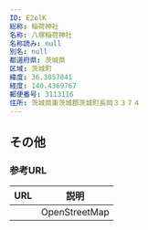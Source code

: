 ```yaml
---
ID: E2olK
総称: 稲荷神社
名称: 八塚稲荷神社
名称読み: null
別名: null
都道府県: 茨城県
区域: 茨城町
緯度: 36.3057841
経度: 140.4369767
郵便番号: 3113116
住所: 茨城県東茨城郡茨城町長岡３３７４
---
```


## その他

### 参考URL

| URL | 説明          |
| --- | ------------- |
|     | OpenStreetMap |
